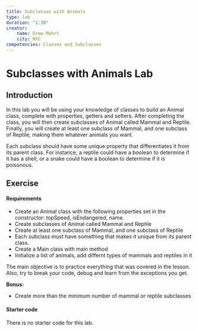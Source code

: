 ```yaml
---
title: Subclasses with Animals
type: lab
duration: "1:30"
creator:
    name: Drew Mahrt
    city: NYC
competencies: Classes and Subclasses
---
```


# Subclasses with Animals Lab

## Introduction

In this lab you will be using your knowledge of classes to build an Animal class, complete with properties, getters and setters. After completing the class, you will then create subclasses of Animal called Mammal and Reptile. Finally, you will create at least one subclass of Mammal, and one subclass of Reptile, making them whatever animals you want.

Each subclass should have some unique property that differentiates it from its parent class. For instance, a reptile could have a boolean to determine if it has a shell, or a snake could have a boolean to determine if it is poisonous.

## Exercise

#### Requirements

- Create an Animal class with the following properties set in the constructor:  topSpeed, isEndangered, name.
- Create subclasses of Animal called Mammal and Reptile
- Create at least one subclass of Mammal, and one subclass of Reptile
- Each subclass must have something that makes it unique from its parent class.
- Create a Main class with main method
- Initialize a list of animals, add differnt types of mammals and reptiles in it

The main objective is to practice everything that was covered in the lesson. Also, try to break your code, debug and learn from the exceptions you get.

**Bonus:**
- Create more than the minimum number of mammal or reptile subclasses

#### Starter code

There is no starter code for this lab.

